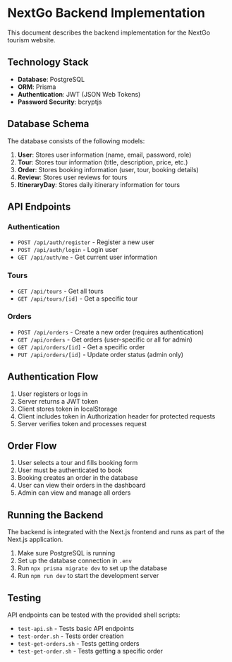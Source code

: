 # NextGo Backend Implementation

This document describes the backend implementation for the NextGo tourism website.

## Technology Stack

- **Database**: PostgreSQL
- **ORM**: Prisma
- **Authentication**: JWT (JSON Web Tokens)
- **Password Security**: bcryptjs

## Database Schema

The database consists of the following models:

1. **User**: Stores user information (name, email, password, role)
2. **Tour**: Stores tour information (title, description, price, etc.)
3. **Order**: Stores booking information (user, tour, booking details)
4. **Review**: Stores user reviews for tours
5. **ItineraryDay**: Stores daily itinerary information for tours

## API Endpoints

### Authentication

- `POST /api/auth/register` - Register a new user
- `POST /api/auth/login` - Login user
- `GET /api/auth/me` - Get current user information

### Tours

- `GET /api/tours` - Get all tours
- `GET /api/tours/[id]` - Get a specific tour

### Orders

- `POST /api/orders` - Create a new order (requires authentication)
- `GET /api/orders` - Get orders (user-specific or all for admin)
- `GET /api/orders/[id]` - Get a specific order
- `PUT /api/orders/[id]` - Update order status (admin only)

## Authentication Flow

1. User registers or logs in
2. Server returns a JWT token
3. Client stores token in localStorage
4. Client includes token in Authorization header for protected requests
5. Server verifies token and processes request

## Order Flow

1. User selects a tour and fills booking form
2. User must be authenticated to book
3. Booking creates an order in the database
4. User can view their orders in the dashboard
5. Admin can view and manage all orders

## Running the Backend

The backend is integrated with the Next.js frontend and runs as part of the Next.js application.

1. Make sure PostgreSQL is running
2. Set up the database connection in `.env`
3. Run `npx prisma migrate dev` to set up the database
4. Run `npm run dev` to start the development server

## Testing

API endpoints can be tested with the provided shell scripts:

- `test-api.sh` - Tests basic API endpoints
- `test-order.sh` - Tests order creation
- `test-get-orders.sh` - Tests getting orders
- `test-get-order.sh` - Tests getting a specific order
